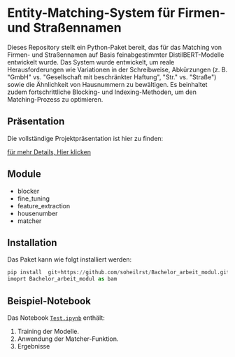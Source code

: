 # Entity-Matching-System für Firmen- und Straßennamen
Dieses Repository stellt ein Python-Paket bereit, das für das Matching von Firmen- und Straßennamen auf Basis feinabgestimmter 
DistilBERT-Modelle entwickelt wurde. Das System wurde entwickelt, um reale Herausforderungen wie Variationen in der Schreibweise,
Abkürzungen (z. B. "GmbH" vs. "Gesellschaft mit beschränkter Haftung", "Str." vs. "Straße")
sowie die Ähnlichkeit von Hausnummern zu bewältigen. Es beinhaltet zudem fortschrittliche
Blocking- und Indexing-Methoden, um den Matching-Prozess zu optimieren.


## Präsentation
Die vollständige Projektpräsentation ist hier zu finden:

[für mehr Details, Hier klicken](Bachelor_arbeit_v4_repo.pdf)


## Module
- blocker
- fine_tuning
- feature_extraction
- housenumber
- matcher


## Installation
Das Paket kann wie folgt installiert werden:

```py 
pip install  git+https://github.com/soheilrst/Bachelor_arbeit_modul.git
imoprt Bachelor_arbeit_modul as bam
````


## Beispiel-Notebook

Das Notebook [`Test.ipynb`](Test.ipynb) enthält:
1. Training der Modelle.
2. Anwendung der Matcher-Funktion.
3. Ergebnisse 


